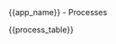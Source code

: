 
<div id="-view-top">
  <div id="-view-legend">{{app_name}} - Processes</div>
</div>

{{process_table}}
